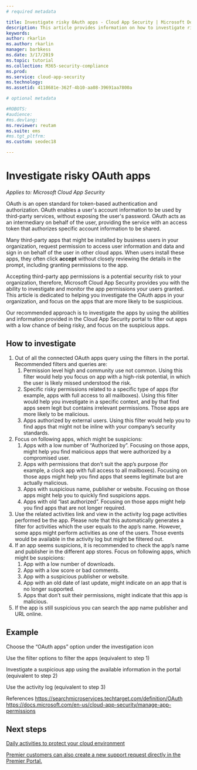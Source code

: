```yaml
---
# required metadata

title: Investigate risky OAuth apps - Cloud App Security | Microsoft Docs
description: This article provides information on how to investigate risky OAuth apps in Cloud App Security.
keywords:
author: rkarlin
ms.author: rkarlin
manager: barbkess
ms.date: 3/17/2019
ms.topic: tutorial
ms.collection: M365-security-compliance
ms.prod:
ms.service: cloud-app-security
ms.technology:
ms.assetid: 4118681e-362f-4b10-aa08-39691aa7800a

# optional metadata

#ROBOTS:
#audience:
#ms.devlang:
ms.reviewer: reutam
ms.suite: ems
#ms.tgt_pltfrm:
ms.custom: seodec18

---
```

# Investigate risky OAuth apps

*Applies to: Microsoft Cloud App Security*

OAuth is an open standard for token-based authentication and authorization. OAuth enables a user's account information to be used by third-party services, without exposing the user's password. OAuth acts as an intermediary on behalf of the user, providing the service with an access token that authorizes specific account information to be shared.

Many third-party apps that might be installed by business users in your organization, request permission to access user information and data and sign in on behalf of the user in other cloud apps. When users install these apps, they often click **accept** without closely reviewing the details in the prompt, including granting permissions to the app.

Accepting third-party app permissions is a potential security risk to your organization, therefore, Microsoft Cloud App Security provides you with the ability to investigate and monitor the app permissions your users granted. This article is dedicated to helping you investigate the OAuth apps in your organization, and focus on the apps that are more likely to be suspicious. 

Our recommended approach is to investigate the apps by using the abilities and information provided in the Cloud App Security portal to filter out apps with a low chance of being risky, and focus on the suspicious apps. 

## How to investigate 

1.	Out of all the connected OAuth apps query using the filters in the portal. Recommended filters and queries are: 
    1. Permission level high and community use not common. Using this filter would help you focus on app with a high-risk potential, in which the user is likely missed understood the risk. 
    2. Specific risky permissions related to a specific type of apps (for example, apps with full access to all mailboxes). Using this filter would help you investigate in a specific context, and by that find apps seem legit but contains irrelevant permissions. Those apps are more likely to be malicious. 
    3. Apps authorized by external users. Using this filter would help you to find apps that might not be inline with your company’s security standards. 
2.	Focus on following apps, which might be suspicions: 
    1. Apps with a low number of “Authorized by”. Focusing on those apps, might help you find malicious apps that were authorized by a compromised user. 
    2. Apps with permissions that don’t suit the app’s purpose (for example, a clock app with full access to all mailboxes). Focusing on those apps might help you find apps that seems legitimate but are actually malicious. 
    3. Apps with suspicious name, publisher or website. Focusing on those apps might help you to quickly find suspicions apps. 
    4. Apps with old “last authorized”. Focusing on those apps might help you find apps that are not longer required. 
3. Use the related activities link and view in the activity log page activities performed be the app. Please note that this automatically generates a filter for activities which the user equals to the app’s name. However, some apps might perform activities as one of the users. Those events would be available in the activity log but might be filtered out. 
4. If an app seems suspicions, it is recommended to check the app’s name and publisher in the different app stores. Focus on following apps, which might be suspicions: 
    1. App with a low number of downloads.
    2. App with a low score or bad comments.
    3. App with a suspicious publisher or website.
    4. App with an old date of last update, might indicate on an app that is no longer supported. 
    5. Apps that don’t suit their permissions, might indicate that this app is malicious. 
5. If the app is still suspicious you can search the app name publisher and URL online. 

## Example 

Choose the “OAuth apps” option under the investigation icon
 
Use the filter options to filter the apps (equivalent to step 1)
 

Investigate a suspicious app using the available information in the portal (equivalent to step 2)
 

Use the activity log (equivalent to step 3)
 

References 
https://searchmicroservices.techtarget.com/definition/OAuth
https://docs.microsoft.com/en-us/cloud-app-security/manage-app-permissions


 
## Next steps
[Daily activities to protect your cloud environment](daily-activities-to-protect-your-cloud-environment.md) 

[Premier customers can also create a new support request directly in the Premier Portal.](https://premier.microsoft.com/) 
 
